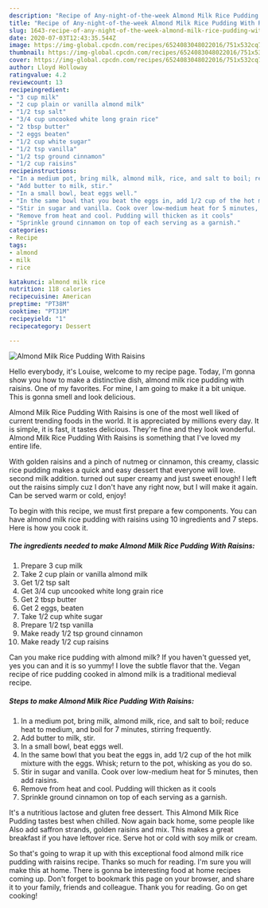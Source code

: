 ```yaml
---
description: "Recipe of Any-night-of-the-week Almond Milk Rice Pudding With Raisins"
title: "Recipe of Any-night-of-the-week Almond Milk Rice Pudding With Raisins"
slug: 1643-recipe-of-any-night-of-the-week-almond-milk-rice-pudding-with-raisins
date: 2020-07-03T12:43:35.544Z
image: https://img-global.cpcdn.com/recipes/6524083048022016/751x532cq70/almond-milk-rice-pudding-with-raisins-recipe-main-photo.jpg
thumbnail: https://img-global.cpcdn.com/recipes/6524083048022016/751x532cq70/almond-milk-rice-pudding-with-raisins-recipe-main-photo.jpg
cover: https://img-global.cpcdn.com/recipes/6524083048022016/751x532cq70/almond-milk-rice-pudding-with-raisins-recipe-main-photo.jpg
author: Lloyd Holloway
ratingvalue: 4.2
reviewcount: 13
recipeingredient:
- "3 cup milk"
- "2 cup plain or vanilla almond milk"
- "1/2 tsp salt"
- "3/4 cup uncooked white long grain rice"
- "2 tbsp butter"
- "2 eggs beaten"
- "1/2 cup white sugar"
- "1/2 tsp vanilla"
- "1/2 tsp ground cinnamon"
- "1/2 cup raisins"
recipeinstructions:
- "In a medium pot, bring milk, almond milk, rice, and salt to boil; reduce heat to medium, and boil for 7 minutes, stirring frequently."
- "Add butter to milk, stir."
- "In a small bowl, beat eggs well."
- "In the same bowl that you beat the eggs in, add 1/2 cup of the hot milk mixture with the eggs. Whisk; return to the pot, whisking as you do so."
- "Stir in sugar and vanilla. Cook over low-medium heat for 5 minutes, then add raisins."
- "Remove from heat and cool. Pudding will thicken as it cools"
- "Sprinkle ground cinnamon on top of each serving as a garnish."
categories:
- Recipe
tags:
- almond
- milk
- rice

katakunci: almond milk rice 
nutrition: 118 calories
recipecuisine: American
preptime: "PT38M"
cooktime: "PT31M"
recipeyield: "1"
recipecategory: Dessert

---
```



![Almond Milk Rice Pudding With Raisins](https://img-global.cpcdn.com/recipes/6524083048022016/751x532cq70/almond-milk-rice-pudding-with-raisins-recipe-main-photo.jpg)

Hello everybody, it's Louise, welcome to my recipe page. Today, I'm gonna show you how to make a distinctive dish, almond milk rice pudding with raisins. One of my favorites. For mine, I am going to make it a bit unique. This is gonna smell and look delicious.

Almond Milk Rice Pudding With Raisins is one of the most well liked of current trending foods in the world. It is appreciated by millions every day. It is simple, it is fast, it tastes delicious. They're fine and they look wonderful. Almond Milk Rice Pudding With Raisins is something that I've loved my entire life.

With golden raisins and a pinch of nutmeg or cinnamon, this creamy, classic rice pudding makes a quick and easy dessert that everyone will love. second milk addition. turned out super creamy and just sweet enough! I left out the raisins simply cuz I don&#39;t have any right now, but I will make it again. Can be served warm or cold, enjoy!


To begin with this recipe, we must first prepare a few components. You can have almond milk rice pudding with raisins using 10 ingredients and 7 steps. Here is how you cook it.

<!--inarticleads1-->

##### The ingredients needed to make Almond Milk Rice Pudding With Raisins:

1. Prepare 3 cup milk
1. Take 2 cup plain or vanilla almond milk
1. Get 1/2 tsp salt
1. Get 3/4 cup uncooked white long grain rice
1. Get 2 tbsp butter
1. Get 2 eggs, beaten
1. Take 1/2 cup white sugar
1. Prepare 1/2 tsp vanilla
1. Make ready 1/2 tsp ground cinnamon
1. Make ready 1/2 cup raisins


Can you make rice pudding with almond milk? If you haven&#39;t guessed yet, yes you can and it is so yummy! I love the subtle flavor that the. Vegan recipe of rice pudding cooked in almond milk is a traditional medieval recipe. 

<!--inarticleads2-->

##### Steps to make Almond Milk Rice Pudding With Raisins:

1. In a medium pot, bring milk, almond milk, rice, and salt to boil; reduce heat to medium, and boil for 7 minutes, stirring frequently.
1. Add butter to milk, stir.
1. In a small bowl, beat eggs well.
1. In the same bowl that you beat the eggs in, add 1/2 cup of the hot milk mixture with the eggs. Whisk; return to the pot, whisking as you do so.
1. Stir in sugar and vanilla. Cook over low-medium heat for 5 minutes, then add raisins.
1. Remove from heat and cool. Pudding will thicken as it cools
1. Sprinkle ground cinnamon on top of each serving as a garnish.


It&#39;s a nutritious lactose and gluten free dessert. This Almond Milk Rice Pudding tastes best when chilled. Now again back home, some people like Also add saffron strands, golden raisins and mix. This makes a great breakfast if you have leftover rice. Serve hot or cold with soy milk or cream. 

So that's going to wrap it up with this exceptional food almond milk rice pudding with raisins recipe. Thanks so much for reading. I'm sure you will make this at home. There is gonna be interesting food at home recipes coming up. Don't forget to bookmark this page on your browser, and share it to your family, friends and colleague. Thank you for reading. Go on get cooking!
